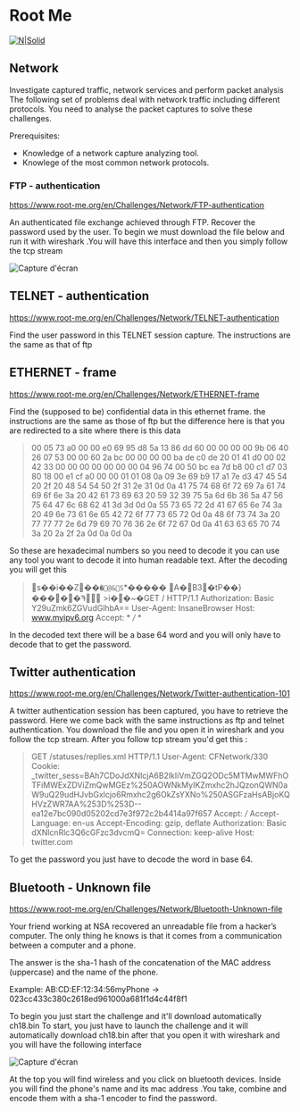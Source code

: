 # Root Me

[![N|Solid](https://www.root-me.org/IMG/logo/siteon0.svg?1637496509)](https://www.root-me.org/en/Challenges/Network/)

## Network
Investigate captured traffic, network services and perform packet analysis
The following set of problems deal with network traffic including different protocols. You need to analyse the packet captures to solve these challenges.

Prerequisites:
 - Knowledge of a network capture analyzing tool.
 - Knowlege of the most common network protocols.

### FTP - authentication
https://www.root-me.org/en/Challenges/Network/FTP-authentication

An authenticated file exchange achieved through FTP. Recover the password used by the user.
To begin we must download the file below and run it with wireshark .You will have this interface and then you simply follow the tcp stream

![Capture d'écran](https://media.geeksforgeeks.org/wp-content/uploads/20220812133910/ws.jpg)

## TELNET - authentication
https://www.root-me.org/en/Challenges/Network/TELNET-authentication

Find the user password in this TELNET session capture. The instructions are the same as that of ftp


## ETHERNET - frame
https://www.root-me.org/en/Challenges/Network/ETHERNET-frame

Find the (supposed to be) confidential data in this ethernet frame. the instructions are the same as those of ftp but the difference here is that you are redirected to a site where there is this data

> 00 05 73 a0 00 00 e0 69 95 d8 5a 13 86 dd 60 00
00 00 00 9b 06 40 26 07 53 00 00 60 2a bc 00 00
00 00 ba de c0 de 20 01 41 d0 00 02 42 33 00 00
00 00 00 00 00 04 96 74 00 50 bc ea 7d b8 00 c1
d7 03 80 18 00 e1 cf a0 00 00 01 01 08 0a 09 3e
69 b9 17 a1 7e d3 47 45 54 20 2f 20 48 54 54 50
2f 31 2e 31 0d 0a 41 75 74 68 6f 72 69 7a 61 74
69 6f 6e 3a 20 42 61 73 69 63 20 59 32 39 75 5a
6d 6b 36 5a 47 56 75 64 47 6c 68 62 41 3d 3d 0d
0a 55 73 65 72 2d 41 67 65 6e 74 3a 20 49 6e 73
61 6e 65 42 72 6f 77 73 65 72 0d 0a 48 6f 73 74
3a 20 77 77 77 2e 6d 79 69 70 76 36 2e 6f 72 67
0d 0a 41 63 63 65 70 74 3a 20 2a 2f 2a 0d 0a 0d
0a

So these are hexadecimal numbers so you need to decode it you can use any tool you want to decode it into human readable text.
After the decoding you will get this

>s��i��Z��`�@&S`*����� A�B3�tP��}�����Ϡ
	>i��~�GET / HTTP/1.1
Authorization: Basic Y29uZmk6ZGVudGlhbA==
User-Agent: InsaneBrowser
Host: www.myipv6.org
Accept: * */* *

In the decoded text there will be a base 64 word and you will only have to decode that to get the password.

## Twitter authentication
https://www.root-me.org/en/Challenges/Network/Twitter-authentication-101

A twitter authentication session has been captured, you have to retrieve the password.
Here we come back with the same instructions as ftp and telnet authentication. You download the file and you open it in wireshark and you follow the tcp stream. After you follow tcp stream you'd get this :

>GET /statuses/replies.xml HTTP/1.1
User-Agent: CFNetwork/330
Cookie: _twitter_sess=BAh7CDoJdXNlcjA6B2lkIiVmZGQ2ODc5MTMwMWFhOTFiMWExZDViZmQwMGEz%250AOWNkMyIKZmxhc2hJQzonQWN0aW9uQ29udHJvbGxlcjo6Rmxhc2g6OkZsYXNo%250ASGFzaHsABjoKQHVzZWR7AA%253D%253D--ea12e7bc090d05202cd7e3f972c2b4414a97f657
Accept: */*
Accept-Language: en-us
Accept-Encoding: gzip, deflate
Authorization: Basic dXNlcnRlc3Q6cGFzc3dvcmQ=
Connection: keep-alive
Host: twitter.com

To get the password you just have to decode the word in base 64.

## Bluetooth - Unknown file 
https://www.root-me.org/en/Challenges/Network/Bluetooth-Unknown-file


Your friend working at NSA recovered an unreadable file from a hacker’s computer. The only thing he knows is that it comes from a communication between a computer and a phone.

The answer is the sha-1 hash of the concatenation of the MAC address (uppercase) and the name of the phone.

Example:
AB:CD:EF:12:34:56myPhone -> 023cc433c380c2618ed961000a681f1d4c44f8f1

To begin you just start the challenge and it'll download automatically ch18.bin 
To start, you just have to launch the challenge and it will automatically download ch18.bin after that you open it with wireshark and you will have the following interface

![Capture d'écran](https://media.geeksforgeeks.org/wp-content/uploads/20220812133910/ws.jpg)

At the top you will find wireless and you click on bluetooth devices. Inside you will find the phone's name and its mac address .You take, combine and encode them with a sha-1 encoder to find the password.

 
